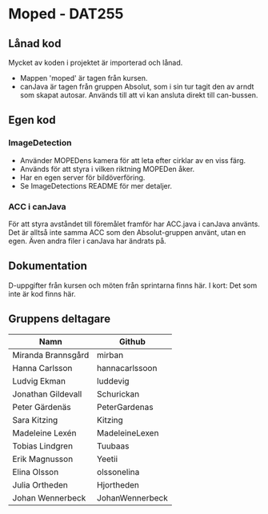 # Moped - DAT255


## Lånad kod
Mycket av koden i projektet är importerad och lånad. 
- Mappen 'moped' är tagen från kursen. 
- canJava är tagen från gruppen Absolut, som i sin tur tagit den av arndt som skapat autosar. Används till att vi kan ansluta direkt till can-bussen. 


## Egen kod
### ImageDetection
- Använder MOPEDens kamera för att leta efter cirklar av en viss färg. 
- Används för att styra i vilken riktning MOPEDen åker. 
- Har en egen server för bildöverföring. 
- Se ImageDetections README för mer detaljer. 

### ACC i canJava
För att styra avståndet till föremålet framför har ACC.java i canJava använts. Det är alltså inte samma ACC som den Absolut-gruppen använt, utan en egen. Även andra filer i canJava har ändrats på.

## Dokumentation
D-uppgifter från kursen och möten från sprintarna finns här. I kort: Det som inte är kod finns här. 

## Gruppens deltagare

| Namn               |  Github            |
|--------------------|--------------------|
| Miranda Brannsgård |  mirban            |
| Hanna Carlsson     |  hannacarlssoon    |
| Ludvig Ekman       |  luddevig          |
| Jonathan Gildevall |  Schurickan        |
| Peter Gärdenäs     |  PeterGardenas     |
| Sara Kitzing       |  Kitzing           |
| Madeleine Lexén    |  MadeleineLexen    |
| Tobias Lindgren    |  Tuubaas           |
| Erik Magnusson     |  Yeetii            |
| Elina Olsson       |  olssonelina       |
| Julia Ortheden     |  Hjortheden        |
| Johan Wennerbeck   |  JohanWennerbeck   |
